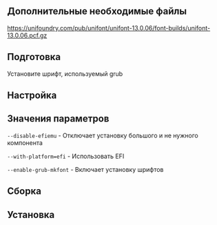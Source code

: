<pkg :name="'grub'" instsize showsbu2></pkg>

## Дополнительные необходимые файлы

https://unifoundry.com/pub/unifont/unifont-13.0.06/font-builds/unifont-13.0.06.pcf.gz

## Подготовка

Установите шрифт, используемый grub

<package-script :package="'grub'" :type="'prepare'"></package-script>

## Настройка

<package-script :package="'grub'" :type="'configure'"></package-script>

## Значения параметров

`--disable-efiemu` - Отключает установку большого и не нужного компонента

`--with-platform=efi` - Использовать EFI

`--enable-grub-mkfont` - Включает установку шрифтов

## Сборка

<package-script :package="'grub'" :type="'build'"></package-script>

## Установка

<package-script :package="'grub'" :type="'install'"></package-script>

<script>
	new Vue({ el: '#main' })
</script>
